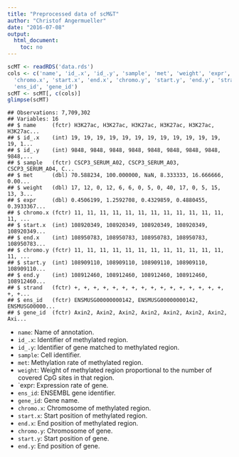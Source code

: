 ```yaml
---
title: "Preprocessed data of scM&T"
author: "Christof Angermueller"
date: "2016-07-08"
output:
  html_document:
    toc: no
---
```


<style>
img {
    max-width: none;
}
</style>






```r
scMT <- readRDS('data.rds')
cols <- c('name', 'id_.x', 'id_.y', 'sample', 'met', 'weight', 'expr',
  'chromo.x', 'start.x', 'end.x', 'chromo.y', 'start.y', 'end.y', 'strand',
  'ens_id', 'gene_id')
scMT <- scMT[, c(cols)]
glimpse(scMT)
```

```
## Observations: 7,709,302
## Variables: 16
## $ name     (fctr) H3K27ac, H3K27ac, H3K27ac, H3K27ac, H3K27ac, H3K27ac...
## $ id_.x    (int) 19, 19, 19, 19, 19, 19, 19, 19, 19, 19, 19, 19, 19, 1...
## $ id_.y    (int) 9848, 9848, 9848, 9848, 9848, 9848, 9848, 9848, 9848,...
## $ sample   (fctr) CSCP3_SERUM_A02, CSCP3_SERUM_A03, CSCP3_SERUM_A04, C...
## $ met      (dbl) 70.588234, 100.000000, NaN, 8.333333, 16.666666, 0.00...
## $ weight   (dbl) 17, 12, 0, 12, 6, 6, 0, 5, 0, 40, 17, 0, 5, 15, 13, 3...
## $ expr     (dbl) 0.4506199, 1.2592708, 0.4329859, 0.4880455, 0.3933367...
## $ chromo.x (fctr) 11, 11, 11, 11, 11, 11, 11, 11, 11, 11, 11, 11, 11, ...
## $ start.x  (int) 108920349, 108920349, 108920349, 108920349, 108920349...
## $ end.x    (int) 108950783, 108950783, 108950783, 108950783, 108950783...
## $ chromo.y (fctr) 11, 11, 11, 11, 11, 11, 11, 11, 11, 11, 11, 11, 11, ...
## $ start.y  (int) 108909110, 108909110, 108909110, 108909110, 108909110...
## $ end.y    (int) 108912460, 108912460, 108912460, 108912460, 108912460...
## $ strand   (fctr) +, +, +, +, +, +, +, +, +, +, +, +, +, +, +, +, +, +...
## $ ens_id   (fctr) ENSMUSG00000000142, ENSMUSG00000000142, ENSMUSG00000...
## $ gene_id  (fctr) Axin2, Axin2, Axin2, Axin2, Axin2, Axin2, Axin2, Axi...
```

* `name`: Name of annotation.
* `id_.x`: Identifier of methylated region.
* `id_.y`: Identifier of gene matched to methylated region.
* `sample`: Cell identifier.
* `met`: Methylation rate of methylated region.
* `weight`: Weight of methylated region proportional to the number of covered
  CpG sites in that region.
* `expr: Expression rate of gene.
* `ens_id`: ENSEMBL gene identifier.
* `gene_id`: Gene name.
* `chromo.x`: Chromosome of methylated region.
* `start.x`: Start position of methylated region.
* `end.x`: End position of methylated region.
* `chromo.y`: Chromosome of gene.
* `start.y`: Start position of gene.
* `end.y`: End position of gene.

